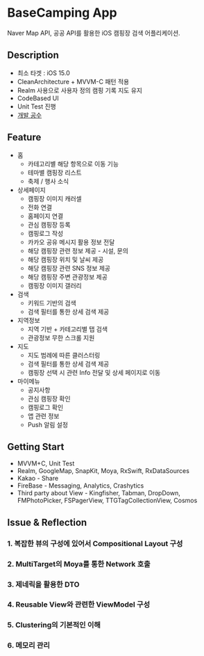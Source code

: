 # BaseCamping App
Naver Map API, 공공 API를 활용한 iOS 캠핑장 검색 어플리케이션.

## Description
+ 최소 타겟 : iOS 15.0
+ CleanArchitecture + MVVM-C 패턴 적용
+ Realm 사용으로 사용자 정의 캠핑 기록 지도 유지
+ CodeBased UI
+ Unit Test 진행
+ [개발 공수]()

## Feature
+ 홈 
  + 카테고리별 해당 항목으로 이동 기능
  + 테마별 캠핑장 리스트
  + 축제 / 행사 소식
+ 상세페이지
  + 캠핑장 이미지 캐러셀
  + 전화 연결
  + 홈페이지 연결
  + 관심 캠핑장 등록
  + 캠핑로그 작성
  + 카카오 공유 메시지 활용 정보 전달
  + 해당 캠핑장 관련 정보 제공 - 시설, 문의
  + 해당 캠핑장 위치 및 날씨 제공
  + 해당 캠핑장 관련 SNS 정보 제공
  + 해당 캠핑장 주변 관광정보 제공
  + 캠핑장 이미지 갤러리
+ 검색  
  + 키워드 기반의 검색
  + 검색 필터를 통한 상세 검색 제공
+ 지역정보 
  + 지역 기반 + 카테고리별 탭 검색
  + 관광정보 무한 스크롤 지원
+ 지도
  + 지도 범례에 따른 클러스터링
  + 검색 필터를 통한 상세 검색 제공
  + 캠핑장 선택 시 관련 Info 전달 및 상세 페이지로 이동
+ 마이메뉴
  + 공지사항
  + 관심 캠핑장 확인
  + 캠핑로그 확인
  + 앱 관련 정보
  + Push 알림 설정
  
## Getting Start
+ MVVM+C, Unit Test
+ Realm, GoogleMap, SnapKit, Moya, RxSwift, RxDataSources
+ Kakao - Share
+ FireBase - Messaging, Analytics, Crashytics
+ Third party about View - Kingfisher, Tabman, DropDown, FMPhotoPicker, FSPagerView, TTGTagCollectionView, Cosmos

## Issue & Reflection
### 1. 복잡한 뷰의 구성에 있어서 Compositional Layout 구성
### 2. MultiTarget의 Moya를 통한 Network 호출
### 3. 제네릭을 활용한 DTO
### 4. Reusable View와 관련한 ViewModel 구성
### 5. Clustering의 기본적인 이해
### 6. 메모리 관리
